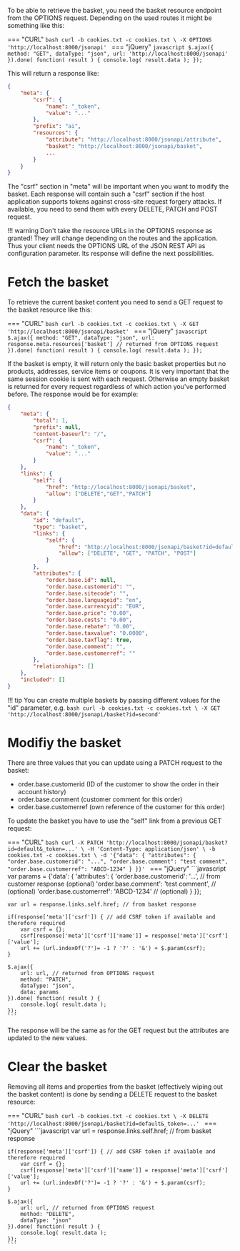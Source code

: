 To be able to retrieve the basket, you need the basket resource endpoint from the OPTIONS request. Depending on the used routes it might be something like this:

=== "CURL"
    ```bash
    curl -b cookies.txt -c cookies.txt \
    -X OPTIONS 'http://localhost:8000/jsonapi'
    ```
=== "jQuery"
    ```javascript
    $.ajax({
        method: "GET",
        dataType: "json",
        url: 'http://localhost:8000/jsonapi'
    }).done( function( result ) {
        console.log( result.data );
    });
    ```

This will return a response like:

```json
{
    "meta": {
        "csrf": {
            "name": "_token",
            "value": "..."
        },
        "prefix": "ai",
        "resources": {
            "attribute": "http://localhost:8000/jsonapi/attribute",
            "basket": "http://localhost:8000/jsonapi/basket",
            ...
        }
    }
}
```

The "csrf" section in "meta" will be important when you want to modify the basket. Each response will contain such a "csrf" section if the host application supports tokens against cross-site request forgery attacks. If available, you need to send them with every DELETE, PATCH and POST request.

!!! warning
    Don't take the resource URLs in the OPTIONS response as granted! They will change depending on the routes and the application. Thus your client needs the OPTIONS URL of the JSON REST API as configuration parameter. Its response will define the next possibilities.

# Fetch the basket

To retrieve the current basket content you need to send a GET request to the basket resource like this:

=== "CURL"
    ```bash
    curl -b cookies.txt -c cookies.txt \
    -X GET 'http://localhost:8000/jsonapi/basket'
    ```
=== "jQuery"
    ```javascript
    $.ajax({
        method: "GET",
        dataType: "json",
        url: response.meta.resources['basket'] // returned from OPTIONS request
    }).done( function( result ) {
        console.log( result.data );
    });
    ```

If the basket is empty, it will return only the basic basket properties but no products, addresses, service items or coupons. It is very important that the same session cookie is sent with each request. Otherwise an empty basket is returned for every request regardless of which action you've performed before. The response would be for example:

```json
{
    "meta": {
        "total": 1,
        "prefix": null,
        "content-baseurl": "/",
        "csrf": {
            "name": "_token",
            "value": "..."
        }
    },
    "links": {
        "self": {
            "href": "http://localhost:8000/jsonapi/basket",
            "allow": ["DELETE","GET","PATCH"]
        }
    },
    "data": {
        "id": "default",
        "type": "basket",
        "links": {
            "self": {
                "href": "http://localhost:8000/jsonapi/basket?id=default",
                "allow": ["DELETE", "GET", "PATCH", "POST"]
            }
        },
        "attributes": {
            "order.base.id": null,
            "order.base.customerid": "",
            "order.base.sitecode": "",
            "order.base.languageid": "en",
            "order.base.currencyid": "EUR",
            "order.base.price": "0.00",
            "order.base.costs": "0.00",
            "order.base.rebate": "0.00",
            "order.base.taxvalue": "0.0000",
            "order.base.taxflag": true,
            "order.base.comment": "",
            "order.base.customerref": ""
        },
        "relationships": []
    },
    "included": []
}
```

!!! tip
    You can create multiple baskets by passing different values for the "id" parameter, e.g.
    ```bash
    curl -b cookies.txt -c cookies.txt \
    -X GET 'http://localhost:8000/jsonapi/basket?id=second'
    ```

# Modifiy the basket

There are three values that you can update using a PATCH request to the basket:

* order.base.customerid (ID of the customer to show the order in their account history)
* order.base.comment (customer comment for this order)
* order.base.customerref (own reference of the customer for this order)

To update the basket you have to use the "self" link from a previous GET request:

=== "CURL"
    ```bash
    curl -X PATCH 'http://localhost:8000/jsonapi/basket?id=default&_token=...' \
    -H 'Content-Type: application/json' \
    -b cookies.txt -c cookies.txt \
    -d '{"data": {
        "attributes": {
            "order.base.customerid": "...",
            "order.base.comment": "test comment",
            "order.base.customerref": "ABCD-1234"
        }
    }}'
    ```
=== "jQuery"
    ```javascript
    var params = {'data': {
        'attributes': {
            'order.base.customerid': '...', // from customer response (optional)
            'order.base.comment': 'test comment', // (optional)
            'order.base.customerref': 'ABCD-1234' // (optional)
        }
    }};

    var url = response.links.self.href; // from basket response

    if(response['meta']['csrf']) { // add CSRF token if available and therefore required
        var csrf = {};
        csrf[response['meta']['csrf']['name']] = response['meta']['csrf']['value'];
        url += (url.indexOf('?')= -1 ? '?' : '&') + $.param(csrf);
    }

    $.ajax({
        url: url, // returned from OPTIONS request
        method: "PATCH",
        dataType: "json",
        data: params
    }).done( function( result ) {
        console.log( result.data );
    });
    ```

The response will be the same as for the GET request but the attributes are updated to the new values.

# Clear the basket

Removing all items and properties from the basket (effectively wiping out the basket content) is done by sending a DELETE request to the basket resource:

=== "CURL"
    ```bash
    curl -b cookies.txt -c cookies.txt \
    -X DELETE 'http://localhost:8000/jsonapi/basket?id=default&_token=...'
    ```
=== "jQuery"
    ```javascript
    var url = response.links.self.href; // from basket response

    if(response['meta']['csrf']) { // add CSRF token if available and therefore required
        var csrf = {};
        csrf[response['meta']['csrf']['name']] = response['meta']['csrf']['value'];
        url += (url.indexOf('?')= -1 ? '?' : '&') + $.param(csrf);
    }

    $.ajax({
        url: url, // returned from OPTIONS request
        method: "DELETE",
        dataType: "json"
    }).done( function( result ) {
        console.log( result.data );
    });
    ```
